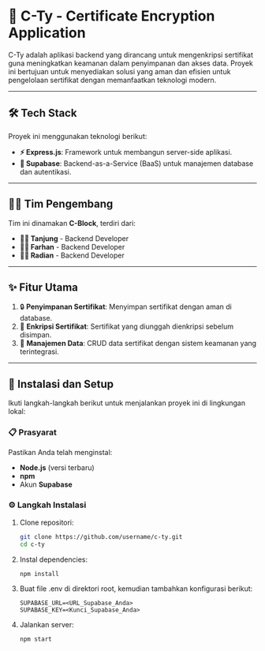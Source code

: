 # 🌟 C-Ty - Certificate Encryption Application

C-Ty adalah aplikasi backend yang dirancang untuk mengenkripsi sertifikat guna meningkatkan keamanan dalam penyimpanan dan akses data. Proyek ini bertujuan untuk menyediakan solusi yang aman dan efisien untuk pengelolaan sertifikat dengan memanfaatkan teknologi modern.

---

## 🛠️ Tech Stack
Proyek ini menggunakan teknologi berikut:
- **⚡ Express.js**: Framework untuk membangun server-side aplikasi.
- **💾 Supabase**: Backend-as-a-Service (BaaS) untuk manajemen database dan autentikasi.

---

## 👨‍💻 Tim Pengembang
Tim ini dinamakan **C-Block**, terdiri dari:
- **🧑‍💻 Tanjung** - Backend Developer
- **🧑‍💻 Farhan** - Backend Developer
- **🧑‍💻 Radian** - Backend Developer

---

## ✨ Fitur Utama
1. 🔒 **Penyimpanan Sertifikat**: Menyimpan sertifikat dengan aman di database.
2. 🔑 **Enkripsi Sertifikat**: Sertifikat yang diunggah dienkripsi sebelum disimpan.
3. 📂 **Manajemen Data**: CRUD data sertifikat dengan sistem keamanan yang terintegrasi.

---

## 🚀 Instalasi dan Setup
Ikuti langkah-langkah berikut untuk menjalankan proyek ini di lingkungan lokal:

### 📋 Prasyarat
Pastikan Anda telah menginstal:
- **Node.js** (versi terbaru)
- **npm**
- Akun **Supabase**

### ⚙️ Langkah Instalasi
1. Clone repositori:
   ```bash
   git clone https://github.com/username/c-ty.git
   cd c-ty
2. Instal dependencies:
   ```bash
   npm install
3. Buat file .env di direktori root, kemudian tambahkan konfigurasi berikut:
   ```env
   SUPABASE_URL=<URL_Supabase_Anda>
   SUPABASE_KEY=<Kunci_Supabase_Anda>
4. Jalankan server:
   ```bash
   npm start



